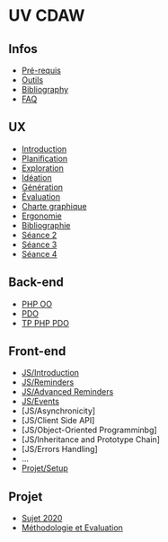 # UV CDAW

## Infos

* [Pré-requis](Infos/preRequis.md)
* [Outils](Infos/outils.md)
* [Bibliography](Infos/bib.md)
* [FAQ](Infos/faq.md)

## UX
* [Introduction](UX/README.md)
* [Planification](UX/planification.md)
* [Exploration](UX/exploration.md)
* [Idéation](UX/ideation.md)
* [Génération](UX/generation.md)
* [Évaluation](UX/evaluation.md)
* [Charte graphique](UX/graphisme.md)
* [Ergonomie](UX/ergonomie.md) 
* [Bibliographie](UX/bibliographie.md)
* [Séance 2](UX/consignes_s2.md) 
* [Séance 3](UX/consignes_s3.md) 
* [Séance 4](UX/consignes_s4.md) 

<!-- ## AGL
* [Planning](AGL/README.md) -->

## Back-end
- [PHP OO](BackEnd/tuto-PHP.md)
- [PDO](BackEnd/tuto-PDO.md)
- [TP PHP PDO](BackEnd/TP-PHP_PDO.md)

## Front-end
* [JS/Introduction](FrontEnd/JS/intro.md)
* [JS/Reminders](FrontEnd/JS/rappel.md)
* [JS/Advanced Reminders](FrontEnd/JS/advanced.md)
* [JS/Events](FrontEnd/JS/event.md)
* [JS/Asynchronicity]<!--(FrontEnd/JS/asynchronous.md)-->
* [JS/Client Side API]<!-- (FrontEnd/JS/api.md)-->
* [JS/Object-Oriented Programminbg]<!--(FrontEnd/JS/poo.md)-->
* [JS/Inheritance and Prototype Chain]<!-- (FrontEnd/JS/protoh.md)-->
* [JS/Errors Handling]<!--(FrontEnd/JS/promisemeerror.md)-->
* ...
* [Projet/Setup](FrontEnd/TP/setup.md)

<!-- ## Laravel
* [Planning](Laravel/README.md) -->

<!-- ## Seaside
* [Planning](Seaside/README.md) -->

## Projet
* [Sujet 2020](Projet/sujetMahjong.md)
* [Méthodologie et Evaluation](Projet/eval.md)
